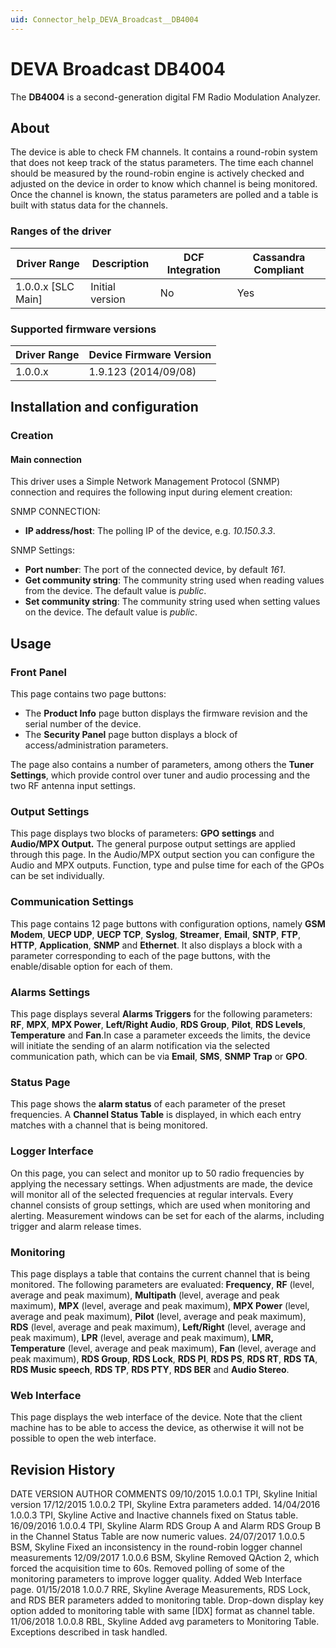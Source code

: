 ```yaml
---
uid: Connector_help_DEVA_Broadcast__DB4004
---
```


# DEVA Broadcast DB4004

The **DB4004** is a second-generation digital FM Radio Modulation Analyzer.

## About

The device is able to check FM channels. It contains a round-robin system that does not keep track of the status parameters. The time each channel should be measured by the round-robin engine is actively checked and adjusted on the device in order to know which channel is being monitored. Once the channel is known, the status parameters are polled and a table is built with status data for the channels.

### Ranges of the driver

| **Driver Range**     | **Description** | **DCF Integration** | **Cassandra Compliant** |
|----------------------|-----------------|---------------------|-------------------------|
| 1.0.0.x \[SLC Main\] | Initial version | No                  | Yes                     |

### Supported firmware versions

| **Driver Range** | **Device Firmware Version** |
|------------------|-----------------------------|
| 1.0.0.x          | 1.9.123 (2014/09/08)        |

## Installation and configuration

### Creation

#### Main connection

This driver uses a Simple Network Management Protocol (SNMP) connection and requires the following input during element creation:

SNMP CONNECTION:

- **IP address/host**: The polling IP of the device, e.g. *10.150.3.3*.

SNMP Settings:

- **Port number**: The port of the connected device, by default *161*.
- **Get community string**: The community string used when reading values from the device. The default value is *public*.
- **Set community string**: The community string used when setting values on the device. The default value is *public*.

## Usage

### Front Panel

This page contains two page buttons:

- The **Product Info** page button displays the firmware revision and the serial number of the device.
- The **Security Panel** page button displays a block of access/administration parameters.

The page also contains a number of parameters, among others the **Tuner Settings**, which provide control over tuner and audio processing and the two RF antenna input settings.

### Output Settings

This page displays two blocks of parameters: **GPO settings** and **Audio/MPX Output.** The general purpose output settings are applied through this page. In the Audio/MPX output section you can configure the Audio and MPX outputs. Function, type and pulse time for each of the GPOs can be set individually.

### Communication Settings

This page contains 12 page buttons with configuration options, namely **GSM Modem**, **UECP UDP**, **UECP TCP**, **Syslog**, **Streamer**, **Email**, **SNTP**, **FTP**, **HTTP**, **Application**, **SNMP** and **Ethernet**. It also displays a block with a parameter corresponding to each of the page buttons, with the enable/disable option for each of them.

### Alarms Settings

This page displays several **Alarms Triggers** for the following parameters: **RF**, **MPX**, **MPX Power**, **Left/Right Audio**, **RDS Group**, **Pilot**, **RDS Levels**, **Temperature** and **Fan**.In case a parameter exceeds the limits, the device will initiate the sending of an alarm notification via the selected communication path, which can be via **Email**, **SMS**, **SNMP Trap** or **GPO**.

### Status Page

This page shows the **alarm status** of each parameter of the preset frequencies. A **Channel Status Table** is displayed, in which each entry matches with a channel that is being monitored.

### Logger Interface

On this page, you can select and monitor up to 50 radio frequencies by applying the necessary settings. When adjustments are made, the device will monitor all of the selected frequencies at regular intervals. Every channel consists of group settings, which are used when monitoring and alerting. Measurement windows can be set for each of the alarms, including trigger and alarm release times.

### Monitoring

This page displays a table that contains the current channel that is being monitored. The following parameters are evaluated: **Frequency**, **RF** (level, average and peak maximum), **Multipath** (level, average and peak maximum), **MPX** (level, average and peak maximum), **MPX Power** (level, average and peak maximum), **Pilot** (level, average and peak maximum), **RDS** (level, average and peak maximum), **Left/Right** (level, average and peak maximum), **LPR** (level, average and peak maximum), **LMR, Temperature** (level, average and peak maximum), **Fan** (level, average and peak maximum), **RDS Group**, **RDS Lock**, **RDS PI**, **RDS PS**, **RDS RT**, **RDS TA**, **RDS Music speech**, **RDS TP**, **RDS PTY**, **RDS BER** and **Audio Stereo**.

### Web Interface

This page displays the web interface of the device. Note that the client machine has to be able to access the device, as otherwise it will not be possible to open the web interface.

## Revision History

DATE VERSION AUTHOR COMMENTS 09/10/2015 1.0.0.1 TPI, Skyline Initial version 17/12/2015 1.0.0.2 TPI, Skyline Extra parameters added. 14/04/2016 1.0.0.3 TPI, Skyline Active and Inactive channels fixed on Status table. 16/09/2016 1.0.0.4 TPI, Skyline Alarm RDS Group A and Alarm RDS Group B in the Channel Status Table are now numeric values. 24/07/2017 1.0.0.5 BSM, Skyline Fixed an inconsistency in the round-robin logger channel measurements 12/09/2017 1.0.0.6 BSM, Skyline Removed QAction 2, which forced the acquisition time to 60s. Removed polling of some of the monitoring parameters to improve logger quality. Added Web Interface page. 01/15/2018 1.0.0.7 RRE, Skyline Average Measurements, RDS Lock, and RDS BER parameters added to monitoring table. Drop-down display key option added to monitoring table with same \[IDX\] format as channel table. 11/06/2018 1.0.0.8 RBL, Skyline Added avg parameters to Monitoring Table. Exceptions described in task handled.
